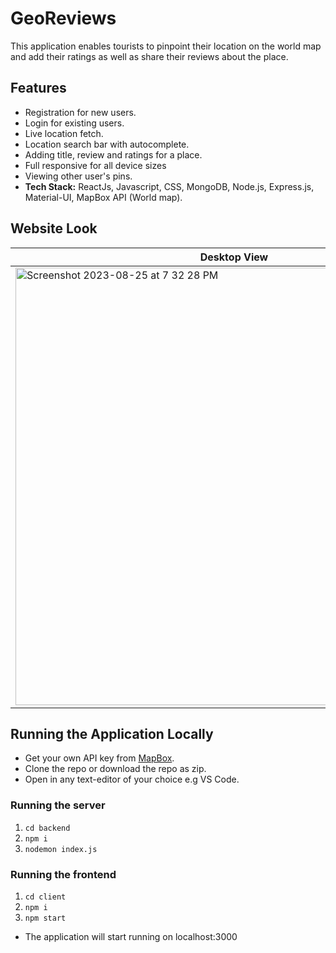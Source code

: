 # GeoReviews
This application enables tourists to pinpoint their location on the world map and add their ratings as well as share their reviews about the place.

## Features
- Registration for new users.
- Login for existing users.
- Live location fetch.
- Location search bar with autocomplete.
- Adding title, review and ratings for a place.
- Full responsive for all device sizes
- Viewing other user's pins.
- **Tech Stack:** ReactJs, Javascript, CSS, MongoDB, Node.js, Express.js, Material-UI, MapBox API (World map).

## Website Look

| Desktop View  | Mobile View |
| ------------- | ------------- |
|<img width="700" alt="Screenshot 2023-08-25 at 7 32 28 PM" src="https://github.com/Viinay97/GeoReviews/assets/94173349/d9c6ab04-4a52-448f-a5bc-9fa9da8ea163">| <img width="220" alt="Screenshot 2023-08-25 at 7 34 58 PM" src="https://github.com/Viinay97/GeoReviews/assets/94173349/f2637c14-901d-4957-b704-f6a9becd82f6"> |

## Running the Application Locally
- Get your own API key from [MapBox](https://www.mapbox.com/).
- Clone the repo or download the repo as zip.
- Open in any text-editor of your choice e.g VS Code.

### Running the server
1. `cd backend`
2. `npm i`
3. `nodemon index.js`

### Running the frontend
1. `cd client`
2. `npm i`
3. `npm start`

- The application will start running on localhost:3000
